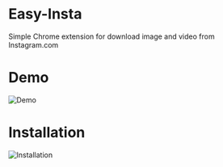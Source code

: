 # Easy-Insta
  Simple Chrome extension for download image and video from Instagram.com
  
# Demo
![Demo](http://g.recordit.co/kY01W85YVp.gif)

# Installation 
![Installation](http://g.recordit.co/F8G5hh4wsv.gif)
